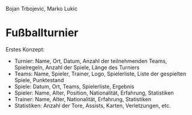 Bojan Trbojevic, Marko Lukic

# Fußballturnier

Erstes Konzept:

* Turnier: Name, Ort, Datum, Anzahl der teilnehmenden Teams, Spielregeln, Anzahl der Spiele, Länge des Turniers
* Teams: Name, Spieler, Trainer, Logo, Spielerliste, Liste der gespielten Spiele, Punktestand
* Spiele: Datum, Ort, Teams, Spielerliste, Ergebnis
* Spieler: Name, Alter, Position, Nationalität, Erfahrung, Statistiken
* Trainer: Name, Alter, Nationalität, Erfahrung, Statistiken
* Statistiken: Anzahl der Tore, Assists, Karten, Verletzungen, etc.
